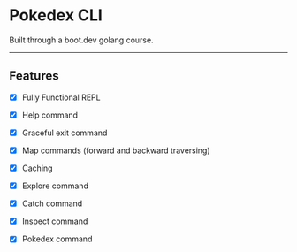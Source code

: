 # Pokedex CLI

Built through a boot.dev golang course.

---

## Features

- [x] Fully Functional REPL
- [x] Help command
- [x] Graceful exit command
- [x] Map commands (forward and backward traversing)
- [x] Caching
- [x] Explore command
- [x] Catch command
- [x] Inspect command
- [x] Pokedex command

